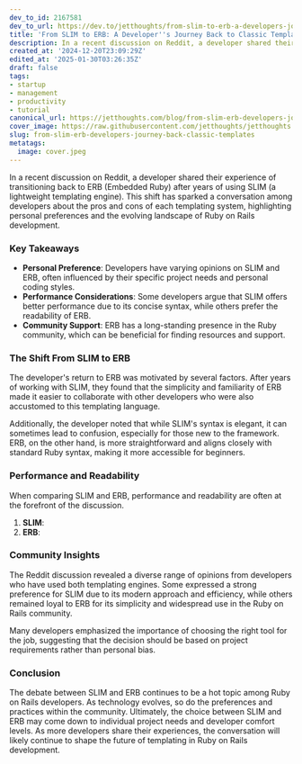 ```yaml
---
dev_to_id: 2167581
dev_to_url: https://dev.to/jetthoughts/from-slim-to-erb-a-developers-journey-back-to-classic-templates-3ipd
title: 'From SLIM to ERB: A Developer''s Journey Back to Classic Templates'
description: In a recent discussion on Reddit, a developer shared their experience of transitioning back to ERB...
created_at: '2024-12-20T23:09:29Z'
edited_at: '2025-01-30T03:26:35Z'
draft: false
tags:
- startup
- management
- productivity
- tutorial
canonical_url: https://jetthoughts.com/blog/from-slim-erb-developers-journey-back-classic-templates/
cover_image: https://raw.githubusercontent.com/jetthoughts/jetthoughts.github.io/master/content/blog/from-slim-erb-developers-journey-back-classic-templates/cover.jpeg
slug: from-slim-erb-developers-journey-back-classic-templates
metatags:
  image: cover.jpeg
---
```

In a recent discussion on Reddit, a developer shared their experience of transitioning back to ERB (Embedded Ruby) after years of using SLIM (a lightweight templating engine). This shift has sparked a conversation among developers about the pros and cons of each templating system, highlighting personal preferences and the evolving landscape of Ruby on Rails development.

### Key Takeaways

*   **Personal Preference**: Developers have varying opinions on SLIM and ERB, often influenced by their specific project needs and personal coding styles.
*   **Performance Considerations**: Some developers argue that SLIM offers better performance due to its concise syntax, while others prefer the readability of ERB.
*   **Community Support**: ERB has a long-standing presence in the Ruby community, which can be beneficial for finding resources and support.

### The Shift From SLIM to ERB

The developer's return to ERB was motivated by several factors. After years of working with SLIM, they found that the simplicity and familiarity of ERB made it easier to collaborate with other developers who were also accustomed to this templating language.

Additionally, the developer noted that while SLIM's syntax is elegant, it can sometimes lead to confusion, especially for those new to the framework. ERB, on the other hand, is more straightforward and aligns closely with standard Ruby syntax, making it more accessible for beginners.

### Performance and Readability

When comparing SLIM and ERB, performance and readability are often at the forefront of the discussion.

1.  **SLIM**:
2.  **ERB**:

### Community Insights

The Reddit discussion revealed a diverse range of opinions from developers who have used both templating engines. Some expressed a strong preference for SLIM due to its modern approach and efficiency, while others remained loyal to ERB for its simplicity and widespread use in the Ruby on Rails community.

Many developers emphasized the importance of choosing the right tool for the job, suggesting that the decision should be based on project requirements rather than personal bias.

### Conclusion

The debate between SLIM and ERB continues to be a hot topic among Ruby on Rails developers. As technology evolves, so do the preferences and practices within the community. Ultimately, the choice between SLIM and ERB may come down to individual project needs and developer comfort levels. As more developers share their experiences, the conversation will likely continue to shape the future of templating in Ruby on Rails development.